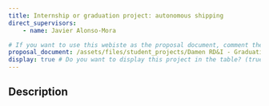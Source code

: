 ```yaml
---
title: Internship or graduation project: autonomous shipping
direct_supervisors: 
    - name: Javier Alonso-Mora 

# If you want to use this webiste as the proposal document, comment the proposal_document, just write in the body of the document with markdown
proposal_document: /assets/files/student_projects/Damen RD&I - Graduation assignment Robotics.pdf
display: true # Do you want to display this project in the table? (true/false)
---
```


<!-- # Title will be added automatically -->

## Description
